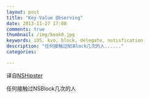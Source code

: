 ```yaml
---
layout: post  
title: "Key-Value Observing"  
date: 2013-11-27 17:08  
comments: true  
thumbnail: /img/book0.jpg  
keywords: iOS, kvo, block, delegate, notisfication  
description: "任何接触过NSBlock几次的人......"  
categories:  

---
```

译自[NSHipster](http://nshipster.com/key-value-observing/)

任何接触过NSBlock几次的人
